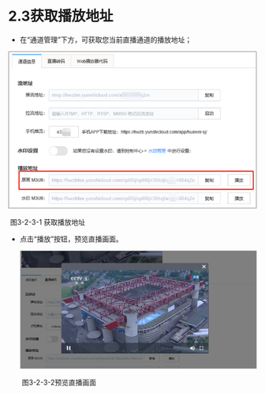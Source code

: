 # 2.3获取播放地址

- 在“通道管理”下方，可获取您当前直播通道的播放地址；

![img](../images/16.png)

​				图3-2-3-1 获取播放地址

- 点击“播放”按钮，预览直播画面。

  ![img](../images/17.png)

  ​	图3-2-3-2预览直播画面